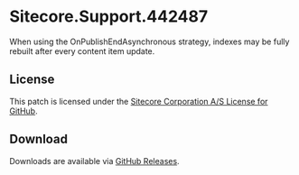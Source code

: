 # Sitecore.Support.442487
When using the OnPublishEndAsynchronous strategy, indexes may be fully rebuilt after every content item update.

## License  
This patch is licensed under the [Sitecore Corporation A/S License for GitHub](https://github.com/sitecoresupport/Sitecore.Support.442487/blob/master/LICENSE).  

## Download  
Downloads are available via [GitHub Releases](https://github.com/sitecoresupport/Sitecore.Support.442487/releases).  
